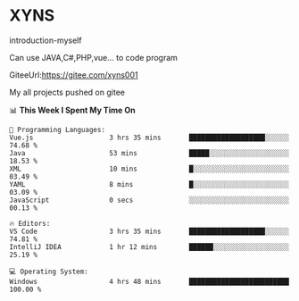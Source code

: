 # XYNS
introduction-myself

Can use JAVA,C#,PHP,vue... to code program

GiteeUrl:https://gitee.com/xyns001

My all projects pushed on gitee

<!--START_SECTION:waka-->
📊 **This Week I Spent My Time On** 

```text
💬 Programming Languages: 
Vue.js                   3 hrs 35 mins       ███████████████████░░░░░░   74.68 % 
Java                     53 mins             █████░░░░░░░░░░░░░░░░░░░░   18.53 % 
XML                      10 mins             █░░░░░░░░░░░░░░░░░░░░░░░░   03.49 % 
YAML                     8 mins              █░░░░░░░░░░░░░░░░░░░░░░░░   03.09 % 
JavaScript               0 secs              ░░░░░░░░░░░░░░░░░░░░░░░░░   00.13 % 

🔥 Editors: 
VS Code                  3 hrs 35 mins       ███████████████████░░░░░░   74.81 % 
IntelliJ IDEA            1 hr 12 mins        ██████░░░░░░░░░░░░░░░░░░░   25.19 % 

💻 Operating System: 
Windows                  4 hrs 48 mins       █████████████████████████   100.00 % 
```


<!--END_SECTION:waka-->
